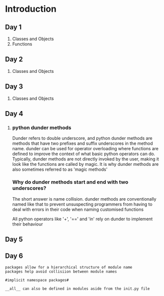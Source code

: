 # Introduction

## Day 1
1. Classes and Objects
2. Functions

## Day 2
1. Classes and Objects

## Day 3
1. Classes and Objects 

## Day 4
1. ### python dunder methods
    Dunder refers to double underscore, and python dunder methods are methods that have two prefixes and suffix underscores in the method name.
    dunder can be used for operator overloading where functions are defined to improve the context of what basic python operators can do.
    Typically, dunder methods are not directly invoked by the user, making it look like the functions are called by magic. It is why dunder methods are also sometimes referred to as 'magic methods'

    ### Why do dunder methods start and end with two underscores?
    The short answer is name collision. dunder methods are conventionally named like that to prevent unsuspecting programmers from having to deal with errors in their code when naming customised functions

    All python operators like '+', '==' and 'in' rely on dunder to implement their behaviour

## Day 5

## Day 6
    packages allow for a hierarchical structure of module name
    packages help avoid collisiion between module names

    #implicit namespace packages#

    __all__ can also be defined in modules aside from the init.py file